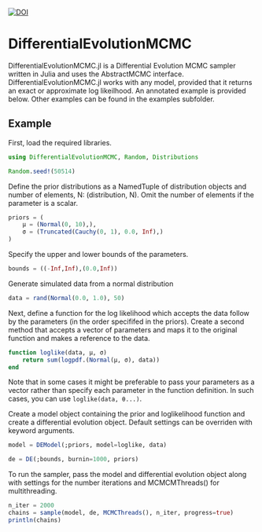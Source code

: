 [![DOI](https://zenodo.org/badge/DOI/10.5281/zenodo.5083368.svg)](https://doi.org/10.5281/zenodo.5083368)


# DifferentialEvolutionMCMC

DifferentialEvolutionMCMC.jl is a Differential Evolution MCMC sampler written in Julia and uses the AbstractMCMC interface. DifferentialEvolutionMCMC.jl works with any model, provided that it returns an exact or approximate log likeilhood. An annotated example is provided below. Other examples can be found in the examples subfolder.

## Example

First, load the required libraries.

```julia
using DifferentialEvolutionMCMC, Random, Distributions

Random.seed!(50514)
```

Define the prior distributions as a NamedTuple of distribution objects and number of elements, N: (distribution, N). Omit the number of elements if the parameter is a scalar.

```julia
priors = (
    μ = (Normal(0, 10),),
    σ = (Truncated(Cauchy(0, 1), 0.0, Inf),)
)
```

Specify the upper and lower bounds of the parameters.

```julia
bounds = ((-Inf,Inf),(0.0,Inf))
```

Generate simulated data from a normal distribution

```julia
data = rand(Normal(0.0, 1.0), 50)
```

Next, define a function for the log likelihood which accepts the data follow by the parameters (in the order specififed in the priors). Create a second method that accepts a vector of parameters and maps it to the original function and makes a reference to the data.

```julia
function loglike(data, μ, σ)
    return sum(logpdf.(Normal(μ, σ), data))
end
```

Note that in some cases it might be preferable to pass your parameters as a vector rather than specify each parameter in the function definition. In such cases, you can use `loglike(data, θ...)`.

Create a model object containing the prior and loglikelihood function and create a differential evolution object. Default settings can be overriden with keyword arguments.

```julia
model = DEModel(;priors, model=loglike, data)

de = DE(;bounds, burnin=1000, priors)

```

To run the sampler, pass the model and differential evolution object along with settings for the number iterations and MCMCMThreads() for multithreading.

```julia
n_iter = 2000
chains = sample(model, de, MCMCThreads(), n_iter, progress=true)
println(chains)
```
